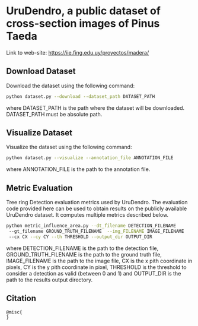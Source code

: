 # UruDendro, a public dataset of cross-section images of Pinus Taeda 
Link to web-site: https://iie.fing.edu.uy/proyectos/madera/

## Download Dataset
Download the dataset using the following command:
```bash
python dataset.py --download --dataset_path DATASET_PATH
```
where DATASET_PATH is the path where the dataset will be downloaded. DATASET_PATH must be absolute path.

## Visualize Dataset
Visualize the dataset using the following command:
```bash
python dataset.py --visualize --annotation_file ANNOTATION_FILE
```
where ANNOTATION_FILE is the path to the annotation file.

## Metric Evaluation
Tree ring Detection evaluation metrics used by UruDendro. The evaluation code provided here can be used to obtain results on the publicly available UruDendro dataset. It computes multiple metrics described below.
```bash
python metric_influence_area.py --dt_filename DETECTION_FILENAME
 --gt_filename GROUND_TRUTH_FILENAME  --img_FILENAME IMAGE_FILENAME 
 --cx CX --cy CY --th THRESHOLD --output_dir OUTPUT_DIR
```
where DETECTION_FILENAME is the path to the detection file, GROUND_TRUTH_FILENAME is the path to the ground truth file,
IMAGE_FILENAME is the path to the image file, CX is the x pith coordinate in pixels, CY is the y pith coordinate in pixel, 
THRESHOLD is the threshold to consider a detection as valid (between 0 and 1) and OUTPUT_DIR is the path to the 
results output directory.


## Citation
```
@misc{
}
```
